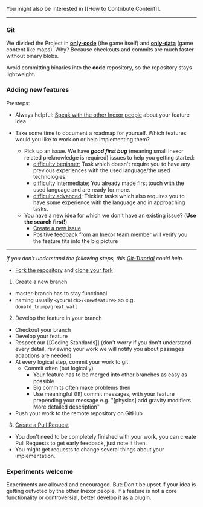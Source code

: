 You might also be interested in [[How to Contribute Content]].

***

### Git

We divided the Project in [**only-code**](https://github.com/inexorgame/code) (the game itself) and [**only-data**](https://github.com/inexorgame/data) (game content like maps). 
Why? Because checkouts and commits are much faster without binary blobs.

Avoid committing binaries into the **code** repository, so the repository stays lightweight.

### Adding new features

Presteps:  
* Always helpful: [Speak with the other Inexor people](Contact) about your feature idea.

* Take some time to document a roadmap for yourself. Which features would you like to work on or help implementing them? 
  * Pick up an issue. We have **_good first bug_** (meaning small Inexor related preknowledge is required) issues to help you getting started:
    * [difficulty beginner](https://github.com/inexorgame/code/issues?q=label%3A%22good+first+bug%22+label%3Adiff%3Abeginner+is%3Aopen); Task which doesn't require you to have any previous experiences with the used language/the used technologies.
    * [difficulty intermediate](https://github.com/inexorgame/code/issues?q=label%3A%22good+first+bug%22+label%3Adiff%3Aintermediate+is%3Aopen); You already made first touch with the used language and are ready for more.
    * [difficulty advanced](https://github.com/inexorgame/code/issues?q=label%3A%22good+first+bug%22+label%3Adiff%3Aadvanced+is%3Aopen); Trickier tasks which also requires you to have some experience with the language and in approaching tasks.
  * You have a new idea for which we don't have an existing issue? (**Use the search first!**)
    * [Create a new issue](https://github.com/inexorgame/code/issues/new)
    * Positive feedback from an Inexor team member will verify you the feature fits into the big picture


***

_If you don't understand the following steps, this [Git-Tutorial](http://pcottle.github.io/learnGitBranching/) could help._
* [Fork the repository](https://help.github.com/articles/fork-a-repo/) and [clone your fork](https://help.github.com/articles/cloning-a-repository/)

1. Create a new branch
 * master-branch has to stay functional
 * naming usually `<yournick>/<newfeature>` so e.g. `donald_trump/great_wall`

2. Develop the feature in your branch
 * Checkout your branch
 * Develop your feature
 * Respect our [[Coding Standards]] (don't worry if you don't understand every detail, reviewing your work we will notify you about passages adaptions are needed)
 * At every logical step, commit your work to git
    * Commit often (but logically)
       * Your feature has to be merged into other branches as easy as possible
       * Big commits often make problems then
       * Use meaningful (!!!) commit messages, with your feature prepending your message e.g. "[physics] add gravity modifiers <new line> <empty line> More detailed description"
 * Push your work to the remote repository on GitHub

3. [Create a Pull Request](https://help.github.com/articles/using-pull-requests/)
 * You don't need to be completely finished with your work, you can create Pull Requests to get early feedback, just  note it then.
 * You might get requests to change several things about your implementation.


### Experiments welcome

Experiments are allowed and encouraged. But: Don't be upset if your idea is getting outvoted by the other Inexor people. If a feature is not a core functionality or controversial, better develop it as a plugin.

